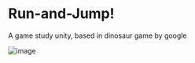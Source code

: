 <h1> Run-and-Jump! </h1>

<p>A game study unity, based in dinosaur game by google</p>

![image](https://user-images.githubusercontent.com/33181693/209158039-b65664f0-4049-4084-9fdd-06613491efac.png)

